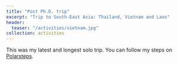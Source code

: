 ```yaml
---
title: "Post Ph.D. trip"
excerpt: "Trip to South-East Asia: Thailand, Vietnam and Laos"
header:
  teaser: "/activities/vietnam.jpg"
collection: activities
---
```



This was my latest and longest solo trip. You can follow my steps on [Polarsteps](https://www.polarsteps.com/MaddalenaBin/16318381-post-phd-trip?s=181e0c8b-df65-4d8f-a01f-487f6ed32d42).
